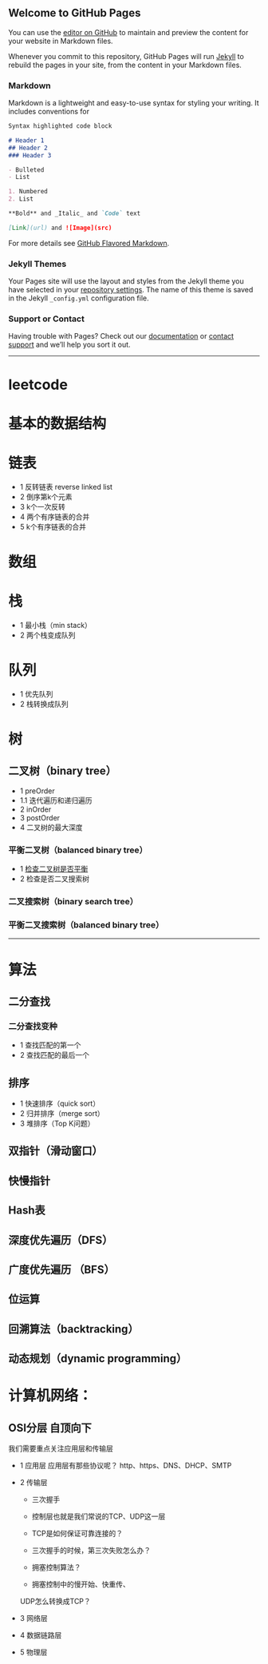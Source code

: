 ## Welcome to GitHub Pages

You can use the [editor on GitHub](https://github.com/cl7106786/lafeng.github.io/edit/main/docs/index.md) to maintain and preview the content for your website in Markdown files.

Whenever you commit to this repository, GitHub Pages will run [Jekyll](https://jekyllrb.com/) to rebuild the pages in your site, from the content in your Markdown files.

### Markdown

Markdown is a lightweight and easy-to-use syntax for styling your writing. It includes conventions for

```markdown
Syntax highlighted code block

# Header 1
## Header 2
### Header 3

- Bulleted
- List

1. Numbered
2. List

**Bold** and _Italic_ and `Code` text

[Link](url) and ![Image](src)
```

For more details see [GitHub Flavored Markdown](https://guides.github.com/features/mastering-markdown/).

### Jekyll Themes

Your Pages site will use the layout and styles from the Jekyll theme you have selected in your [repository settings](https://github.com/cl7106786/lafeng.github.io/settings). The name of this theme is saved in the Jekyll `_config.yml` configuration file.

### Support or Contact

Having trouble with Pages? Check out our [documentation](https://docs.github.com/categories/github-pages-basics/) or [contact support](https://github.com/contact) and we’ll help you sort it out.


---


# leetcode


# 基本的数据结构

# 链表

* 1 反转链表 reverse linked list
* 2 倒序第k个元素
* 3 k个一次反转
* 4 两个有序链表的合并
* 5 k个有序链表的合并

# 数组


# 栈
* 1 最小栈（min stack）
* 2 两个栈变成队列

# 队列

* 1 优先队列
* 2 栈转换成队列




# 树
## 二叉树（binary tree）
* 1 preOrder
* 1.1 迭代遍历和递归遍历
* 2 inOrder
* 3 postOrder
* 4 二叉树的最大深度

### 平衡二叉树（balanced binary tree）
* 1 [检查二叉树是否平衡](https://leetcode-cn.com/problems/check-balance-lcci/)
* 2 检查是否二叉搜索树



### 二叉搜索树（binary search tree）
### 平衡二叉搜索树（balanced binary tree）

***

# 算法
## 二分查找
### 二分查找变种
* 1 查找匹配的第一个
* 2 查找匹配的最后一个

## 排序
* 1 快速排序（quick sort）
* 2 归并排序（merge sort）
* 3 堆排序（Top K问题）

## 双指针（滑动窗口）


## 快慢指针

## Hash表

## 深度优先遍历（DFS）

## 广度优先遍历 （BFS）

## 位运算

## 回溯算法（backtracking）

## 动态规划（dynamic programming）



# 计算机网络：

## OSI分层 自顶向下

我们需要重点关注应用层和传输层


* 1 应用层
  应用层有那些协议呢？
  http、https、DNS、DHCP、SMTP

* 2 传输层

   + 三次握手
    
   + 控制层也就是我们常说的TCP、UDP这一层
    
   + TCP是如何保证可靠连接的？
  
   + 三次握手的时候，第三次失败怎么办？
   
   + 拥塞控制算法？
   
   + 拥塞控制中的慢开始、快重传、
   
   UDP怎么转换成TCP？
   

* 3 网络层

* 4 数据链路层

* 5 物理层












    


